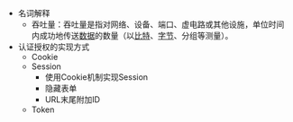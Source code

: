 - 名词解释
	- 吞吐量：吞吐量是指对网络、设备、端口、虚电路或其他设施，单位时间内成功地传送[数据](https://baike.baidu.com/item/%E6%95%B0%E6%8D%AE/5947370?fromModule=lemma_inlink)的数量（以[比特](https://baike.baidu.com/item/%E6%AF%94%E7%89%B9/3431582?fromModule=lemma_inlink)、[字节](https://baike.baidu.com/item/%E5%AD%97%E8%8A%82/1096318?fromModule=lemma_inlink)、分组等测量）。
- 认证授权的实现方式
	- Cookie
	- Session
		- 使用Cookie机制实现Session
		- 隐藏表单
		- URL末尾附加ID
	- Token